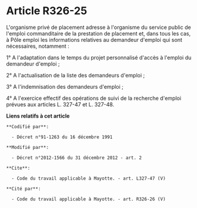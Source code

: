 # Article R326-25

L'organisme privé de placement adresse à l'organisme du service public de l'emploi commanditaire de la prestation de
placement et, dans tous les cas, à Pôle emploi les informations relatives au demandeur d'emploi qui sont nécessaires,
notamment : 

1° A l'adaptation dans le temps du projet personnalisé d'accès à l'emploi du demandeur d'emploi ; 

2° A l'actualisation de la liste des demandeurs d'emploi ; 

3° A l'indemnisation des demandeurs d'emploi ; 

4° A l'exercice effectif des opérations de suivi de la recherche d'emploi prévues aux articles L. 327-47 et L. 327-48.

**Liens relatifs à cet article**

	**Codifié par**:

	  - Décret n°91-1263 du 16 décembre 1991

	**Modifié par**:

	  - Décret n°2012-1566 du 31 décembre 2012 - art. 2

	**Cite**:

	  - Code du travail applicable à Mayotte. - art. L327-47 (V)

	**Cité par**:

	  - Code du travail applicable à Mayotte. - art. R326-26 (V)
